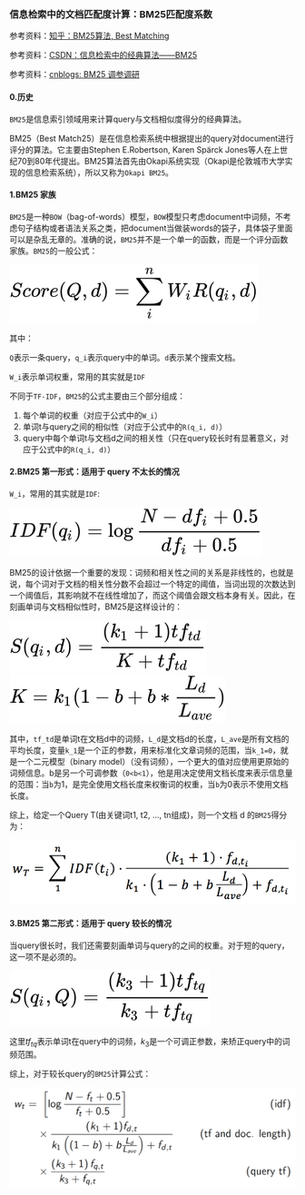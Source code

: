 ### 信息检索中的文档匹配度计算：BM25匹配度系数

参考资料：[知乎：BM25算法, Best Matching](https://zhuanlan.zhihu.com/p/79202151)

参考资料：[CSDN：信息检索中的经典算法——BM25](https://blog.csdn.net/baimafujinji/article/details/6509524)

参考资料：[cnblogs: BM25 调参调研](https://www.cnblogs.com/NaughtyBaby/p/9774836.html)

#### 0.历史

`BM25`是信息索引领域用来计算query与文档相似度得分的经典算法。

BM25（Best Match25）是在信息检索系统中根据提出的query对document进行评分的算法。它主要由Stephen E.Robertson, Karen Spärck Jones等人在上世纪70到80年代提出。BM25算法首先由Okapi系统实现（Okapi是伦敦城市大学实现的信息检索系统），所以又称为`Okapi BM25`。

#### 1.BM25 家族

`BM25`是一种`BOW`（bag-of-words）模型，`BOW`模型只考虑document中词频，不考虑句子结构或者语法关系之类，把document当做装words的袋子，具体袋子里面可以是杂乱无章的。准确的说，`BM25`并不是一个单一的函数，而是一个评分函数家族。`BM25`的一般公式：

![](/assets/rs004_02.svg)

其中：

`Q`表示一条query，`q_i`表示query中的单词。`d`表示某个搜索文档。

`W_i`表示单词权重，常用的其实就是`IDF`

不同于`TF-IDF`，`BM25`的公式主要由三个部分组成：

1. 每个单词的权重（对应于公式中的`W_i`）
2. 单词t与query之间的相似性（对应于公式中的`R(q_i, d)`）
3. query中每个单词t与文档d之间的相关性（只在query较长时有显著意义，对应于公式中的`R(q_i, d)`）

#### 2.BM25 第一形式：适用于 query 不太长的情况

`W_i`，常用的其实就是`IDF`:

![](/assets/rs004_03.svg)


BM25的设计依据一个重要的发现：词频和相关性之间的关系是非线性的，也就是说，每个词对于文档的相关性分数不会超过一个特定的阈值，当词出现的次数达到一个阈值后，其影响就不在线性增加了，而这个阈值会跟文档本身有关。因此，在刻画单词与文档相似性时，BM25是这样设计的：

![](/assets/rs004_04.svg)
![](/assets/rs004_05.svg)

其中，`tf_td`是单词t在文档d中的词频，`L_d`是文档d的长度，`L_ave`是所有文档的平均长度，变量`k_1`是一个正的参数，用来标准化文章词频的范围，当`k_1=0`，就是一个二元模型（binary model）（没有词频），一个更大的值对应使用更原始的词频信息。b是另一个可调参数（`0<b<1`），他是用决定使用文档长度来表示信息量的范围：当`b`为1，是完全使用文档长度来权衡词的权重，当`b`为0表示不使用文档长度。

综上，给定一个Query T(由关键词t1, t2, ..., tn组成)，则一个文档 d 的`BM25`得分为：

![](/assets/rs004_01.png)

#### 3.BM25 第二形式：适用于 query 较长的情况

当query很长时，我们还需要刻画单词与query的之间的权重。对于短的query，这一项不是必须的。

![](/assets/rs004_06.svg)

这里$tf_{tq}$表示单词t在query中的词频，$k_3$是一个可调正参数，来矫正query中的词频范围。

综上，对于较长query的`BM25`计算公式：

![](/assets/rs004_07.png)

